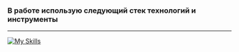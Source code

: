### __В работе использую следующий стек технологий и инструменты__

---
[![My Skills](https://skillicons.dev/icons?i=js,ts,react,redux,html,css,sass,tailwind,figma,ps,firebase,git,jquery,wordpress,vscode,vite)](https://skillicons.dev)
